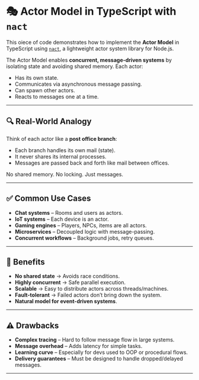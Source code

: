 # 🎭 Actor Model in TypeScript with `nact`

This oiece of code demonstrates how to implement the **Actor Model** in TypeScript using [`nact`](https://www.npmjs.com/package/nact), a lightweight actor system library for Node.js.

The Actor Model enables **concurrent, message-driven systems** by isolating state and avoiding shared memory. Each actor:

- Has its own state.
- Communicates via asynchronous message passing.
- Can spawn other actors.
- Reacts to messages one at a time.

---

## 🔍 Real-World Analogy

Think of each actor like a **post office branch**:

- Each branch handles its own mail (state).
- It never shares its internal processes.
- Messages are passed back and forth like mail between offices.

No shared memory. No locking. Just messages.

---

## ✅ Common Use Cases

- **Chat systems** – Rooms and users as actors.
- **IoT systems** – Each device is an actor.
- **Gaming engines** – Players, NPCs, items are all actors.
- **Microservices** – Decoupled logic with message-passing.
- **Concurrent workflows** – Background jobs, retry queues.

---

## 🧠 Benefits

- **No shared state** → Avoids race conditions.
- **Highly concurrent** → Safe parallel execution.
- **Scalable** → Easy to distribute actors across threads/machines.
- **Fault-tolerant** → Failed actors don’t bring down the system.
- **Natural model for event-driven systems**.

---

## ⚠️ Drawbacks

- **Complex tracing** – Hard to follow message flow in large systems.
- **Message overhead** – Adds latency for simple tasks.
- **Learning curve** – Especially for devs used to OOP or procedural flows.
- **Delivery guarantees** – Must be designed to handle dropped/delayed messages.

---